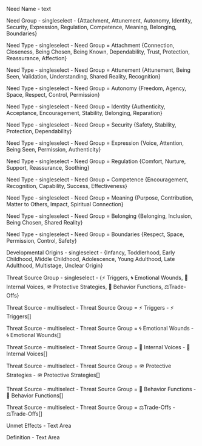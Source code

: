 Need Name - text

Need Group - singleselect - {Attachment, Attunement, Autonomy, Identity, Security, Expression, Regulation, Competence, Meaning, Belonging, Boundaries}

Need Type - singleselect - Need Group = Attachment {Connection, Closeness, Being Chosen, Being Known, Dependability, Trust, Protection, Reassurance, Affection}

Need Type - singleselect - Need Group = Attunement {Attunement, Being Seen, Validation, Understanding, Shared Reality, Recognition}

Need Type - singleselect - Need Group = Autonomy {Freedom, Agency, Space, Respect, Control, Permission}

Need Type - singleselect - Need Group = Identity {Authenticity, Acceptance, Encouragement, Stability, Belonging, Reparation}

Need Type - singleselect - Need Group = Security {Safety, Stability, Protection, Dependability}

Need Type - singleselect - Need Group = Expression {Voice, Attention, Being Seen, Permission,  Authenticity}

Need Type - singleselect - Need Group = Regulation {Comfort, Nurture, Support, Reassurance, Soothing}

Need Type - singleselect - Need Group = Competence {Encouragement, Recognition, Capability, Success, Effectiveness}

Need Type - singleselect - Need Group = Meaning {Purpose, Contribution, Matter to Others, Impact, Spiritual Connection}

Need Type - singleselect - Need Group = Belonging {Belonging, Inclusion, Being Chosen, Shared Reality}

Need Type - singleselect - Need Group = Boundaries {Respect, Space, Permission, Control, Safety}

Developmental Origins - singleselect - {Infancy, Toddlerhood, Early Childhood, Middle Childhood, Adolescence, Young Adulthood, Late Adulthood, Multistage, Unclear Origin}

Threat Source Group - singleselect - {⚡ Triggers, 🌀 Emotional Wounds, 📢 Internal Voices, 🪖 Protective Strategies, 🐾 Behavior Functions, ⚖️Trade-Offs}

Threat Source - multiselect - Threat Source Group = ⚡ Triggers - ⚡ Triggers[]

Threat Source - multiselect - Threat Source Group = 🌀 Emotional Wounds - 🌀 Emotional Wounds[]

Threat Source - multiselect - Threat Source Group = 📢 Internal Voices - 📢 Internal Voices[]

Threat Source - multiselect - Threat Source Group = 🪖 Protective Strategies - 🪖 Protective Strategies[]

Threat Source - multiselect - Threat Source Group = 🐾 Behavior Functions - 🐾 Behavior Functions[]

Threat Source - multiselect - Threat Source Group = ⚖️Trade-Offs - ⚖️Trade-Offs[]

Unmet Effects - Text Area

Definition - Text Area